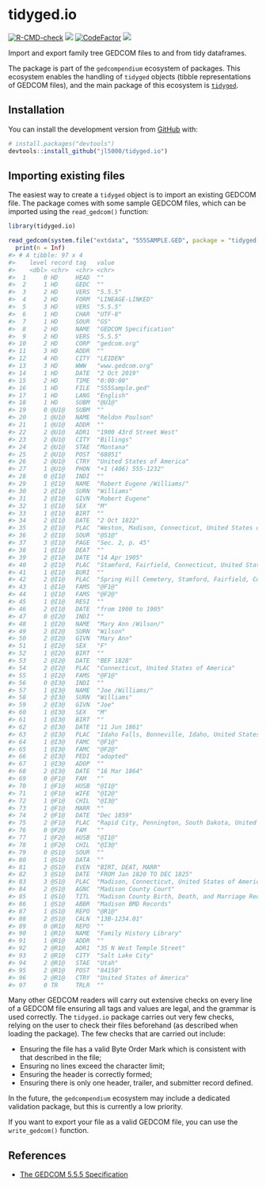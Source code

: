 
<!-- README.md is generated from README.Rmd. Please edit that file -->

# tidyged.io

<!-- badges: start -->

[![R-CMD-check](https://github.com/jl5000/tidyged.io/workflows/R-CMD-check/badge.svg)](https://github.com/jl5000/tidyged.io/actions)
[![](https://codecov.io/gh/jl5000/tidyged.io/branch/main/graph/badge.svg)](https://codecov.io/gh/jl5000/tidyged.io)
[![CodeFactor](https://www.codefactor.io/repository/github/jl5000/tidyged.io/badge)](https://www.codefactor.io/repository/github/jl5000/tidyged.io)
[![](https://img.shields.io/badge/lifecycle-maturing-blue.svg)](https://www.tidyverse.org/lifecycle/#maturing)
<!-- badges: end -->

Import and export family tree GEDCOM files to and from tidy dataframes.

The package is part of the `gedcompendium` ecosystem of packages. This
ecosystem enables the handling of `tidyged` objects (tibble
representations of GEDCOM files), and the main package of this ecosystem
is [`tidyged`](https://jl5000.github.io/tidyged/).

## Installation

You can install the development version from
[GitHub](https://github.com/) with:

``` r
# install.packages("devtools")
devtools::install_github("jl5000/tidyged.io")
```

## Importing existing files

The easiest way to create a `tidyged` object is to import an existing
GEDCOM file. The package comes with some sample GEDCOM files, which can
be imported using the `read_gedcom()` function:

``` r
library(tidyged.io)

read_gedcom(system.file("extdata", "555SAMPLE.GED", package = "tidyged.io")) %>% 
  print(n = Inf)
#> # A tibble: 97 x 4
#>    level record tag   value                                                     
#>    <dbl> <chr>  <chr> <chr>                                                     
#>  1     0 HD     HEAD  ""                                                        
#>  2     1 HD     GEDC  ""                                                        
#>  3     2 HD     VERS  "5.5.5"                                                   
#>  4     2 HD     FORM  "LINEAGE-LINKED"                                          
#>  5     3 HD     VERS  "5.5.5"                                                   
#>  6     1 HD     CHAR  "UTF-8"                                                   
#>  7     1 HD     SOUR  "GS"                                                      
#>  8     2 HD     NAME  "GEDCOM Specification"                                    
#>  9     2 HD     VERS  "5.5.5"                                                   
#> 10     2 HD     CORP  "gedcom.org"                                              
#> 11     3 HD     ADDR  ""                                                        
#> 12     4 HD     CITY  "LEIDEN"                                                  
#> 13     3 HD     WWW   "www.gedcom.org"                                          
#> 14     1 HD     DATE  "2 Oct 2019"                                              
#> 15     2 HD     TIME  "0:00:00"                                                 
#> 16     1 HD     FILE  "555Sample.ged"                                           
#> 17     1 HD     LANG  "English"                                                 
#> 18     1 HD     SUBM  "@U1@"                                                    
#> 19     0 @U1@   SUBM  ""                                                        
#> 20     1 @U1@   NAME  "Reldon Poulson"                                          
#> 21     1 @U1@   ADDR  ""                                                        
#> 22     2 @U1@   ADR1  "1900 43rd Street West"                                   
#> 23     2 @U1@   CITY  "Billings"                                                
#> 24     2 @U1@   STAE  "Montana"                                                 
#> 25     2 @U1@   POST  "68051"                                                   
#> 26     2 @U1@   CTRY  "United States of America"                                
#> 27     1 @U1@   PHON  "+1 (406) 555-1232"                                       
#> 28     0 @I1@   INDI  ""                                                        
#> 29     1 @I1@   NAME  "Robert Eugene /Williams/"                                
#> 30     2 @I1@   SURN  "Williams"                                                
#> 31     2 @I1@   GIVN  "Robert Eugene"                                           
#> 32     1 @I1@   SEX   "M"                                                       
#> 33     1 @I1@   BIRT  ""                                                        
#> 34     2 @I1@   DATE  "2 Oct 1822"                                              
#> 35     2 @I1@   PLAC  "Weston, Madison, Connecticut, United States of America"  
#> 36     2 @I1@   SOUR  "@S1@"                                                    
#> 37     3 @I1@   PAGE  "Sec. 2, p. 45"                                           
#> 38     1 @I1@   DEAT  ""                                                        
#> 39     2 @I1@   DATE  "14 Apr 1905"                                             
#> 40     2 @I1@   PLAC  "Stamford, Fairfield, Connecticut, United States of Ameri…
#> 41     1 @I1@   BURI  ""                                                        
#> 42     2 @I1@   PLAC  "Spring Hill Cemetery, Stamford, Fairfield, Connecticut, …
#> 43     1 @I1@   FAMS  "@F1@"                                                    
#> 44     1 @I1@   FAMS  "@F2@"                                                    
#> 45     1 @I1@   RESI  ""                                                        
#> 46     2 @I1@   DATE  "from 1900 to 1905"                                       
#> 47     0 @I2@   INDI  ""                                                        
#> 48     1 @I2@   NAME  "Mary Ann /Wilson/"                                       
#> 49     2 @I2@   SURN  "Wilson"                                                  
#> 50     2 @I2@   GIVN  "Mary Ann"                                                
#> 51     1 @I2@   SEX   "F"                                                       
#> 52     1 @I2@   BIRT  ""                                                        
#> 53     2 @I2@   DATE  "BEF 1828"                                                
#> 54     2 @I2@   PLAC  "Connecticut, United States of America"                   
#> 55     1 @I2@   FAMS  "@F1@"                                                    
#> 56     0 @I3@   INDI  ""                                                        
#> 57     1 @I3@   NAME  "Joe /Williams/"                                          
#> 58     2 @I3@   SURN  "Williams"                                                
#> 59     2 @I3@   GIVN  "Joe"                                                     
#> 60     1 @I3@   SEX   "M"                                                       
#> 61     1 @I3@   BIRT  ""                                                        
#> 62     2 @I3@   DATE  "11 Jun 1861"                                             
#> 63     2 @I3@   PLAC  "Idaho Falls, Bonneville, Idaho, United States of America"
#> 64     1 @I3@   FAMC  "@F1@"                                                    
#> 65     1 @I3@   FAMC  "@F2@"                                                    
#> 66     2 @I3@   PEDI  "adopted"                                                 
#> 67     1 @I3@   ADOP  ""                                                        
#> 68     2 @I3@   DATE  "16 Mar 1864"                                             
#> 69     0 @F1@   FAM   ""                                                        
#> 70     1 @F1@   HUSB  "@I1@"                                                    
#> 71     1 @F1@   WIFE  "@I2@"                                                    
#> 72     1 @F1@   CHIL  "@I3@"                                                    
#> 73     1 @F1@   MARR  ""                                                        
#> 74     2 @F1@   DATE  "Dec 1859"                                                
#> 75     2 @F1@   PLAC  "Rapid City, Pennington, South Dakota, United States of A…
#> 76     0 @F2@   FAM   ""                                                        
#> 77     1 @F2@   HUSB  "@I1@"                                                    
#> 78     1 @F2@   CHIL  "@I3@"                                                    
#> 79     0 @S1@   SOUR  ""                                                        
#> 80     1 @S1@   DATA  ""                                                        
#> 81     2 @S1@   EVEN  "BIRT, DEAT, MARR"                                        
#> 82     3 @S1@   DATE  "FROM Jan 1820 TO DEC 1825"                               
#> 83     3 @S1@   PLAC  "Madison, Connecticut, United States of America"          
#> 84     2 @S1@   AGNC  "Madison County Court"                                    
#> 85     1 @S1@   TITL  "Madison County Birth, Death, and Marriage Records"       
#> 86     1 @S1@   ABBR  "Madison BMD Records"                                     
#> 87     1 @S1@   REPO  "@R1@"                                                    
#> 88     2 @S1@   CALN  "13B-1234.01"                                             
#> 89     0 @R1@   REPO  ""                                                        
#> 90     1 @R1@   NAME  "Family History Library"                                  
#> 91     1 @R1@   ADDR  ""                                                        
#> 92     2 @R1@   ADR1  "35 N West Temple Street"                                 
#> 93     2 @R1@   CITY  "Salt Lake City"                                          
#> 94     2 @R1@   STAE  "Utah"                                                    
#> 95     2 @R1@   POST  "84150"                                                   
#> 96     2 @R1@   CTRY  "United States of America"                                
#> 97     0 TR     TRLR  ""
```

Many other GEDCOM readers will carry out extensive checks on every line
of a GEDCOM file ensuring all tags and values are legal, and the grammar
is used correctly. The `tidyged.io` package carries out very few checks,
relying on the user to check their files beforehand (as described when
loading the package). The few checks that are carried out include:

  - Ensuring the file has a valid Byte Order Mark which is consistent
    with that described in the file;
  - Ensuring no lines exceed the character limit;
  - Ensuring the header is correctly formed;
  - Ensuring there is only one header, trailer, and submitter record
    defined.

In the future, the `gedcompendium` ecosystem may include a dedicated
validation package, but this is currently a low priority.

If you want to export your file as a valid GEDCOM file, you can use the
`write_gedcom()` function.

## References

  - [The GEDCOM 5.5.5 Specification](https://www.gedcom.org/gedcom.html)
